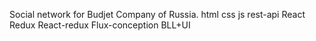 Social network for Budjet Company of Russia.
html
css
js
rest-api
React
Redux
React-redux 
Flux-conception
BLL+UI